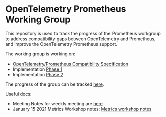 # OpenTelemetry Prometheus Working Group

This repository is used to track the progress of the Prometheus
workgroup to address compatibility gaps between OpenTelemetry
and Prometheus, and improve the OpenTelemetry Prometheus
support.

The working group is working on:

* [OpenTelemetry/Prometheus Compatibility Specification](https://github.com/open-telemetry/wg-prometheus/blob/main/specification.md)
* Implementation [Phase 1](https://docs.google.com/document/d/1RPSNg3H3HkHTmx9cWO25nJ9NIf2CCcl4Qg6LqFCF8RY/edit#heading=h.mw5znsnvycii)
* Implementation [Phase 2](https://docs.google.com/document/d/1RPSNg3H3HkHTmx9cWO25nJ9NIf2CCcl4Qg6LqFCF8RY/edit#heading=h.bq3rimntyq3s)

The progress of the group can be tracked
[here](https://github.com/open-telemetry/wg-prometheus/projects/1).

Useful docs:
* Meeting Notes for weekly meeting are [here](https://docs.google.com/document/d/19bnXziPn2MZ9wO6684UoI4D-LCjGL5bTJkGhux29bx8/edit#)
* January 15 2021 Metrics Workshop notes: [Metrics workshop notes](https://docs.google.com/document/d/1RPSNg3H3HkHTmx9cWO25nJ9NIf2CCcl4Qg6LqFCF8RY/edit#)

